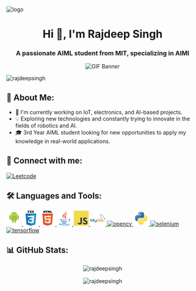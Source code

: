 ![logo]()<h1 align="center">Hi 👋, I'm Rajdeep Singh</h1>
<h3 align="center">A passionate AIML student from MIT, specializing in AIMl</h3>

<!-- GIF Banner -->
<p align="center">
  <img src="https://developers.giphy.com/branch/master/static/api-c99e353f761d318322c853c03ebcf21b.gif" alt="GIF Banner" width="100%" height="250"/>
</p>



<p align="left">
  <img src="https://komarev.com/ghpvc/?username=rajdeepsingh&label=Profile%20views&color=blue&style=plastic" alt="rajdeepsingh" />
</p>

<h2 align="left">🌟 About Me:</h2>
<ul>
  <li>🚀 I'm currently working on IoT, electronics, and AI-based projects.</li>
  <li>💡 Exploring new technologies and constantly trying to innovate in the fields of robotics and AI.</li>
  <li>🎓 3rd Year AIML student looking for new opportunities to apply my knowledge in real-world applications.</li>
</ul>

<h2 align="left">🔗 Connect with me:</h2>
<p align="left">
  <a href="https://www.leetcode.com/rajdeepsingh5272" target="_blank">
    <img align="center" src="https://raw.githubusercontent.com/rahuldkjain/github-profile-readme-generator/master/src/images/icons/Social/leet-code.svg" alt="Leetcode" height="30" width="40" />
  </a>
</p>

<h2 align="left">🛠 Languages and Tools:</h2>
<p align="left">
  <a href="https://developer.android.com" target="_blank" rel="noreferrer">
    <img src="https://raw.githubusercontent.com/devicons/devicon/master/icons/android/android-original-wordmark.svg" alt="android" width="40" height="40"/>
  </a>
  <a href="https://www.w3schools.com/css/" target="_blank" rel="noreferrer">
    <img src="https://raw.githubusercontent.com/devicons/devicon/master/icons/css3/css3-original-wordmark.svg" alt="css3" width="40" height="40"/>
  </a>
  <a href="https://www.w3.org/html/" target="_blank" rel="noreferrer">
    <img src="https://raw.githubusercontent.com/devicons/devicon/master/icons/html5/html5-original-wordmark.svg" alt="html5" width="40" height="40"/>
  </a>
  <a href="https://www.java.com" target="_blank" rel="noreferrer">
    <img src="https://raw.githubusercontent.com/devicons/devicon/master/icons/java/java-original.svg" alt="java" width="40" height="40"/>
  </a>
  <a href="https://developer.mozilla.org/en-US/docs/Web/JavaScript" target="_blank" rel="noreferrer">
    <img src="https://raw.githubusercontent.com/devicons/devicon/master/icons/javascript/javascript-original.svg" alt="javascript" width="40" height="40"/>
  </a>
  <a href="https://www.mysql.com/" target="_blank" rel="noreferrer">
    <img src="https://raw.githubusercontent.com/devicons/devicon/master/icons/mysql/mysql-original-wordmark.svg" alt="mysql" width="40" height="40"/>
  </a>
  <a href="https://opencv.org/" target="_blank" rel="noreferrer">
    <img src="https://www.vectorlogo.zone/logos/opencv/opencv-icon.svg" alt="opencv" width="40" height="40"/>
  </a>
  <a href="https://www.python.org" target="_blank" rel="noreferrer">
    <img src="https://raw.githubusercontent.com/devicons/devicon/master/icons/python/python-original.svg" alt="python" width="40" height="40"/>
  </a>
  <a href="https://www.selenium.dev" target="_blank" rel="noreferrer">
    <img src="https://raw.githubusercontent.com/detain/svg-logos/780f25886640cef088af994181646db2f6b1a3f8/svg/selenium-logo.svg" alt="selenium" width="40" height="40"/>
  </a>
  <a href="https://www.tensorflow.org" target="_blank" rel="noreferrer">
    <img src="https://www.vectorlogo.zone/logos/tensorflow/tensorflow-icon.svg" alt="tensorflow" width="40" height="40"/>
  </a>
</p>

<h2 align="left">📊 GitHub Stats:</h2>
<p align="center">
  <img align="center" src="https://github-readme-stats.vercel.app/api?username=rajdeepsingh&show_icons=true&locale=en" alt="rajdeepsingh" />
</p>

<p align="center">
  <img align="center" src="https://github-readme-streak-stats.herokuapp.com/?user=rajdeepsingh&" alt="rajdeepsingh" />
</p>
